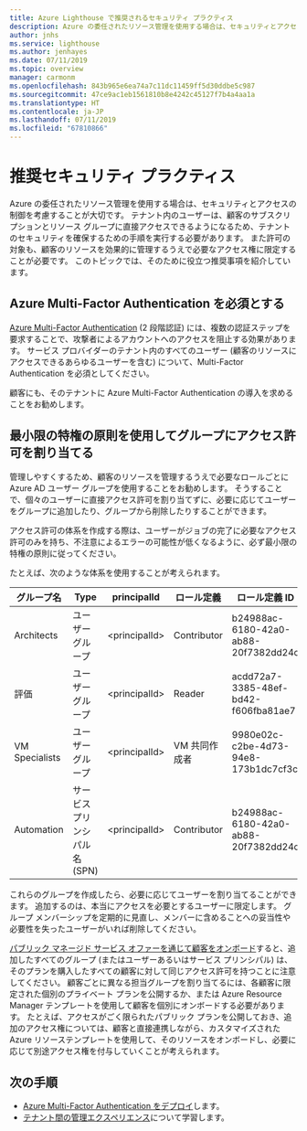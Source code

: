 ```yaml
---
title: Azure Lighthouse で推奨されるセキュリティ プラクティス
description: Azure の委任されたリソース管理を使用する場合は、セキュリティとアクセスの制御を考慮することが大切です。
author: jnhs
ms.service: lighthouse
ms.author: jenhayes
ms.date: 07/11/2019
ms.topic: overview
manager: carmonm
ms.openlocfilehash: 843b965e6ea74a7c11dc11459ff5d30ddbe5c987
ms.sourcegitcommit: 47ce9ac1eb1561810b8e4242c45127f7b4a4aa1a
ms.translationtype: HT
ms.contentlocale: ja-JP
ms.lasthandoff: 07/11/2019
ms.locfileid: "67810866"
---
```

# <a name="recommended-security-practices"></a>推奨セキュリティ プラクティス

Azure の委任されたリソース管理を使用する場合は、セキュリティとアクセスの制御を考慮することが大切です。 テナント内のユーザーは、顧客のサブスクリプションとリソース グループに直接アクセスできるようになるため、テナントのセキュリティを確保するための手順を実行する必要があります。 また許可の対象も、顧客のリソースを効果的に管理するうえで必要なアクセス権に限定することが必要です。 このトピックでは、そのために役立つ推奨事項を紹介しています。

## <a name="require-azure-multi-factor-authentication"></a>Azure Multi-Factor Authentication を必須とする

[Azure Multi-Factor Authentication](../../active-directory/authentication/concept-mfa-howitworks.md) (2 段階認証) には、複数の認証ステップを要求することで、攻撃者によるアカウントへのアクセスを阻止する効果があります。 サービス プロバイダーのテナント内のすべてのユーザー (顧客のリソースにアクセスできるあらゆるユーザーを含む) について、Multi-Factor Authentication を必須としてください。

顧客にも、そのテナントに Azure Multi-Factor Authentication の導入を求めることをお勧めします。

## <a name="assign-permissions-to-groups-using-the-principle-of-least-privilege"></a>最小限の特権の原則を使用してグループにアクセス許可を割り当てる

管理しやすくするため、顧客のリソースを管理するうえで必要なロールごとに Azure AD ユーザー グループを使用することをお勧めします。 そうすることで、個々のユーザーに直接アクセス許可を割り当てずに、必要に応じてユーザーをグループに追加したり、グループから削除したりすることができます。

アクセス許可の体系を作成する際は、ユーザーがジョブの完了に必要なアクセス許可のみを持ち、不注意によるエラーの可能性が低くなるように、必ず最小限の特権の原則に従ってください。

たとえば、次のような体系を使用することが考えられます。

|グループ名  |Type  |principalId  |ロール定義  |ロール定義 ID  |
|---------|---------|---------|---------|---------|
|Architects     |ユーザー グループ         |\<principalId\>         |Contributor         |b24988ac-6180-42a0-ab88-20f7382dd24c  |
|評価     |ユーザー グループ         |\<principalId\>         |Reader         |acdd72a7-3385-48ef-bd42-f606fba81ae7  |
|VM Specialists     |ユーザー グループ         |\<principalId\>         |VM 共同作成者         |9980e02c-c2be-4d73-94e8-173b1dc7cf3c  |
|Automation     |サービス プリンシパル名 (SPN)         |\<principalId\>         |Contributor         |b24988ac-6180-42a0-ab88-20f7382dd24c  |

これらのグループを作成したら、必要に応じてユーザーを割り当てることができます。 追加するのは、本当にアクセスを必要とするユーザーに限定します。 グループ メンバーシップを定期的に見直し、メンバーに含めることへの妥当性や必要性を失ったユーザーがいれば削除してください。

[パブリック マネージド サービス オファーを通じて顧客をオンボード](../how-to/publish-managed-services-offers.md)すると、追加したすべてのグループ (またはユーザーあるいはサービス プリンシパル) は、そのプランを購入したすべての顧客に対して同じアクセス許可を持つことに注意してください。 顧客ごとに異なる担当グループを割り当てるには、各顧客に限定された個別のプライベート プランを公開するか、または Azure Resource Manager テンプレートを使用して顧客を個別にオンボードする必要があります。 たとえば、アクセスがごく限られたパブリック プランを公開しておき、追加のアクセス権については、顧客と直接連携しながら、カスタマイズされた Azure リソーステンプレートを使用して、そのリソースをオンボードし、必要に応じて別途アクセス権を付与していくことが考えられます。


## <a name="next-steps"></a>次の手順

- [Azure Multi-Factor Authentication をデプロイ](../../active-directory/authentication/howto-mfa-getstarted.md)します。
- [テナント間の管理エクスペリエンス](cross-tenant-management-experience.md)について学習します。
